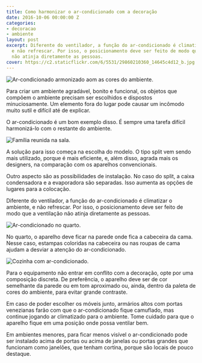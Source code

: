 ```yaml
---
title: Como harmonizar o ar-condicionado com a decoração
date: 2016-10-06 00:00:00 Z
categories:
- decoracao
- ambiente
layout: post
excerpt: Diferente do ventilador, a função do ar-condicionado é climatizar o ambiente,
  e não refrescar. Por isso, o posicionamento deve ser feito de modo que a ventilação
  não atinja diretamente as pessoas.
cover: https://c2.staticflickr.com/6/5531/29860210360_14645c4d12_b.jpg
---
```


![Ar-condicionado armonizado aom as cores do ambiente.](https://c1.staticflickr.com/9/8411/29860211250_ba346b64a0_h.jpg)

Para criar um ambiente agradável, bonito e funcional, os objetos que compõem o ambiente precisam ser escolhidos e dispostos minuciosamente. Um elemento fora do lugar pode causar um incômodo muito sutil e difícil até de explicar.

<div class="horizontal center wrap gap-3">
    <div class="flex">
        <p>O ar-condicionado é um bom exemplo disso. É sempre uma tarefa difícil harmonizá-lo com o restante do ambiente.</p>
    </div>
    <div class="flex"><img src="https://c2.staticflickr.com/6/5582/29860210300_516da085da_z.jpg" alt="Família reunida na sala."></div>
</div>

A solução para isso começa na escolha do modelo. O tipo split vem sendo mais utilizado, porque é mais eficiente, e, além disso, agrada mais os designers, na comparação com os aparelhos convencionais.

Outro aspecto são as possibilidades de instalação. No caso do split, a caixa condensadora e a evaporadora são separadas. Isso aumenta as opções de lugares para a colocação.

Diferente do ventilador, a função do ar-condicionado é climatizar o ambiente, e não refrescar. Por isso, o posicionamento deve ser feito de modo que a ventilação não atinja diretamente as pessoas.

![Ar-condicionado no quarto.](https://c2.staticflickr.com/6/5121/30071023551_eef3a57a96_o.jpg)

No quarto, o aparelho deve ficar na parede onde fica a cabeceira da cama. Nesse caso, estampas coloridas na cabeceira ou nas roupas de cama ajudam a desviar a atenção do ar-condicionado.

<div class="horizontal center wrap gap-3">
    <div class="flex"><img src="https://c2.staticflickr.com/6/5106/29860210440_c6cbdfb283.jpg" alt="Cozinha com ar-condicionado."></div>
    <div class="flex">
        <p>Para o equipamento não entrar em conflito com a decoração, opte por uma composição discreta. De preferência, o aparelho deve ser de cor semelhante da parede ou em tom aproximado ou, ainda, dentro da paleta de cores do ambiente, para evitar grande contraste.</p>
        <p>Em caso de poder escolher os móveis junto, armários altos com portas venezianas farão com que o ar-condicionado fique camuflado, mas continue jogando ar climatizado para o ambiente. Tome cuidado para que o aparelho fique em uma posição onde possa ventilar bem.</p>
    </div>
</div>

Em ambientes menores, para ficar menos visível o ar-condicionado pode ser instalado acima de portas ou acima de janelas ou portas grandes que funcionam como janelões, que tenham cortina, porque são locais de pouco destaque.